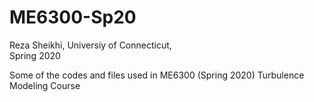 # ME6300-Sp20
Reza Sheikhi, 
Universiy of Connecticut,  
Spring 2020


Some of the codes and files used in ME6300 (Spring 2020) Turbulence Modeling Course
